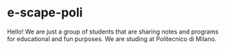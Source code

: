 # e-scape-poli
Hello! We are just a group of students that are sharing notes and programs for educational and fun purposes. We are studing at Politecnico di Milano.
